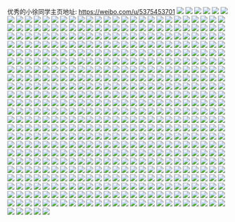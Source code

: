 优秀的小徐同学主页地址: https://weibo.com/u/5375453701 
![](https://wx4.sinaimg.cn/mw2000/005RMR49ly1h8z45fhs5wj30wi1s37e8.jpg) 
![](https://wx4.sinaimg.cn/mw2000/005RMR49ly1h8ygy4cfrbj31o01o0hdt.jpg) 
![](https://wx4.sinaimg.cn/mw2000/005RMR49ly1h8wj2iqk44j31o01o04l5.jpg) 
![](https://wx4.sinaimg.cn/mw2000/005RMR49ly1h8wj2k728cj31o01o0qtz.jpg) 
![](https://wx4.sinaimg.cn/mw2000/005RMR49ly1h8v7vltd0sj31o01o04qp.jpg) 
![](https://wx4.sinaimg.cn/mw2000/005RMR49ly1h8uaxl7s2pj31o01o0u0x.jpg) 
![](https://wx4.sinaimg.cn/mw2000/005RMR49ly1h8uaxm6x9wj31nv1511kx.jpg) 
![](https://wx4.sinaimg.cn/mw2000/005RMR49ly1h8uaxlsa4kj31o0140e81.jpg) 
![](https://wx4.sinaimg.cn/mw2000/005RMR49ly1h8uaxmggabj31o01o0kei.jpg) 
![](https://wx4.sinaimg.cn/mw2000/005RMR49ly1h8t0ubw4y9j30kt0p1q5c.jpg) 
![](https://wx4.sinaimg.cn/mw2000/005RMR49ly1h8t0uauiljj30p02bcnc5.jpg) 
![](https://wx4.sinaimg.cn/mw2000/005RMR49ly1h8t0uezczjj30qo162wlb.jpg) 
![](https://wx4.sinaimg.cn/mw2000/005RMR49ly1h8t0uf5irrj30qo0zkadv.jpg) 
![](https://wx4.sinaimg.cn/mw2000/005RMR49ly1h8ptwsi756j31o01o0hdt.jpg) 
![](https://wx4.sinaimg.cn/mw2000/005RMR49ly1h8ptwtebf2j324c1ew4qr.jpg) 
![](https://wx4.sinaimg.cn/mw2000/005RMR49ly1h8ptwviq00j330c2084qu.jpg) 
![](https://wx4.sinaimg.cn/mw2000/005RMR49ly1h8ptwx23bxj31o01o0kjl.jpg) 
![](https://wx4.sinaimg.cn/mw2000/005RMR49ly1h866w6hub9j31401vfh4w.jpg) 
![](https://wx4.sinaimg.cn/mw2000/005RMR49ly1h866w7fbznj30hs1x8h3a.jpg) 
![](https://wx4.sinaimg.cn/mw2000/005RMR49ly1h7s7lmtcaaj30u00th0yo.jpg) 
![](https://wx4.sinaimg.cn/mw2000/005RMR49ly1h7oqxj4l16j316y0u0n05.jpg) 
![](https://wx4.sinaimg.cn/mw2000/005RMR49ly1h7oqxj93b9j316y0u0aff.jpg) 
![](https://wx4.sinaimg.cn/mw2000/005RMR49ly1h7oel303ijj32c0340qv6.jpg) 
![](https://wx4.sinaimg.cn/mw2000/005RMR49ly1h7m6jj9mkrj32bc334hdu.jpg) 
![](https://wx4.sinaimg.cn/mw2000/005RMR49ly1h7m6jlj95aj32dr36cx6s.jpg) 
![](https://wx4.sinaimg.cn/mw2000/005RMR49ly1h7ibzufj5ij30wi1yctr3.jpg) 
![](https://wx4.sinaimg.cn/mw2000/005RMR49ly1h7hstmyscuj30zj1fb17r.jpg) 
![](https://wx4.sinaimg.cn/mw2000/005RMR49ly1h7hstq5anuj32yo1o0u0x.jpg) 
![](https://wx4.sinaimg.cn/mw2000/005RMR49ly1h7hstobmcdj30wh1qoh1r.jpg) 
![](https://wx4.sinaimg.cn/mw2000/005RMR49ly1h7hstrw86xj32yo1o0qv5.jpg) 
![](https://wx4.sinaimg.cn/mw2000/005RMR49ly1h7hstsb4uwj30so0soaep.jpg) 
![](https://wx4.sinaimg.cn/mw2000/005RMR49ly1h7hstnp89hj311p0uugsm.jpg) 
![](https://wx4.sinaimg.cn/mw2000/005RMR49ly1h72p59852sj30u11p5ta0.jpg) 
![](https://wx4.sinaimg.cn/mw2000/005RMR49ly1h71j38igplj30ub0uq0uj.jpg) 
![](https://wx4.sinaimg.cn/mw2000/005RMR49ly1h6zfyd8qh6j31o01o04qg.jpg) 
![](https://wx4.sinaimg.cn/mw2000/005RMR49ly1h6zfydnig4j31o01o07u5.jpg) 
![](https://wx4.sinaimg.cn/mw2000/005RMR49ly1h6vhtledpcj30wi0i3n4f.jpg) 
![](https://wx4.sinaimg.cn/mw2000/005RMR49ly1h6pjqhusjxj31lr1lragj.jpg) 
![](https://wx4.sinaimg.cn/mw2000/005RMR49ly1h6pjqhbpbaj31jk111wtb.jpg) 
![](https://wx4.sinaimg.cn/mw2000/005RMR49ly1h6onpc07mnj30wi16yq4p.jpg) 
![](https://wx4.sinaimg.cn/mw2000/005RMR49ly1h6onpc7xscj30wi16ytae.jpg) 
![](https://wx4.sinaimg.cn/mw2000/005RMR49ly1h6onpch9vgj30wi16ednp.jpg) 
![](https://wx4.sinaimg.cn/mw2000/005RMR49ly1h6onpbteqkj30w5160gtk.jpg) 
![](https://wx4.sinaimg.cn/mw2000/005RMR49ly1h6k9l6iv1yj31o01o012h.jpg) 
![](https://wx4.sinaimg.cn/mw2000/005RMR49ly1h6e0d2sc6jj31ld1o04qp.jpg) 
![](https://wx4.sinaimg.cn/mw2000/005RMR49ly1h6dgahzbqbj31bg1d17ra.jpg) 
![](https://wx4.sinaimg.cn/mw2000/005RMR49ly1h6aifr4vujj33342bchdv.jpg) 
![](https://wx4.sinaimg.cn/mw2000/005RMR49ly1h66jea20wsj325a25ax6q.jpg) 
![](https://wx4.sinaimg.cn/mw2000/005RMR49ly1h66je9d4p6j31o01o0e81.jpg) 
![](https://wx4.sinaimg.cn/mw2000/005RMR49ly1h66je8yluoj31gn1m6whs.jpg) 
![](https://wx4.sinaimg.cn/mw2000/005RMR49ly1h66jebbo5qj33342bcu0y.jpg) 
![](https://wx4.sinaimg.cn/mw2000/005RMR49ly1h66jeafgtvj31401o0tap.jpg) 
![](https://wx4.sinaimg.cn/mw2000/005RMR49ly1h66jedryvrj31o01o0qd1.jpg) 
![](https://wx4.sinaimg.cn/mw2000/005RMR49ly1h640yeqc5yj31o0280kjl.jpg) 
![](https://wx4.sinaimg.cn/mw2000/005RMR49ly1h640yf9x38j31o0280kjl.jpg) 
![](https://wx4.sinaimg.cn/mw2000/005RMR49ly1h640x4ke19j31o0280kjl.jpg) 
![](https://wx4.sinaimg.cn/mw2000/005RMR49ly1h640yfnxf5j31o01o0akh.jpg) 
![](https://wx4.sinaimg.cn/mw2000/005RMR49ly1h61tx7gm9aj33402c0e84.jpg) 
![](https://wx4.sinaimg.cn/mw2000/005RMR49ly1h5smd6tlqoj30wi1ycx57.jpg) 
![](https://wx4.sinaimg.cn/mw2000/005RMR49ly1h5i94a1jgoj31o01o0qqg.jpg) 
![](https://wx4.sinaimg.cn/mw2000/005RMR49ly1h5i94ahg5fj31o01o0nn8.jpg) 
![](https://wx4.sinaimg.cn/mw2000/005RMR49ly1h58uq11w4bj31o01o0nk5.jpg) 
![](https://wx4.sinaimg.cn/mw2000/005RMR49ly1h575hqk0qhj31k61k6b29.jpg) 
![](https://wx4.sinaimg.cn/mw2000/005RMR49ly1h575htvtcbj30wi0hmq6n.jpg) 
![](https://wx4.sinaimg.cn/mw2000/005RMR49ly1h575htj9itj31o01o0u0x.jpg) 
![](https://wx4.sinaimg.cn/mw2000/005RMR49ly1h55aiwjkcsj31o01o01kx.jpg) 
![](https://wx4.sinaimg.cn/mw2000/005RMR49ly1h51xsyx07qj31m125ce83.jpg) 
![](https://wx4.sinaimg.cn/mw2000/005RMR49ly1h51xsx3zd0j31m125cu0z.jpg) 
![](https://wx4.sinaimg.cn/mw2000/005RMR49ly1h4v365pix4j31o01o04qp.jpg) 
![](https://wx4.sinaimg.cn/mw2000/005RMR49ly1h4v3660a2hj31o01o0e4n.jpg) 
![](https://wx4.sinaimg.cn/mw2000/005RMR49ly1h4v3657n7lj31o01o0ayb.jpg) 
![](https://wx4.sinaimg.cn/mw2000/005RMR49ly1h4v0kvd1exj30wi1yce81.jpg) 
![](https://wx4.sinaimg.cn/mw2000/005RMR49ly1h4q595acbhj30wh1fuwj7.jpg) 
![](https://wx4.sinaimg.cn/mw2000/005RMR49ly1h4o8kp0ajdj31591au7pl.jpg) 
![](https://wx4.sinaimg.cn/mw2000/005RMR49ly1h4o8kofprsj31o01o01kx.jpg) 
![](https://wx4.sinaimg.cn/mw2000/005RMR49gy1h4nyecgivzj315o1azh1z.jpg) 
![](https://wx4.sinaimg.cn/mw2000/005RMR49gy1h4nyena7y3j315o1aw7qo.jpg) 
![](https://wx4.sinaimg.cn/mw2000/005RMR49gy1h4nyep0tjnj315o1awtn8.jpg) 
![](https://wx4.sinaimg.cn/mw2000/005RMR49gy1h4nyepmbt5j31401hc4dx.jpg) 
![](https://wx4.sinaimg.cn/mw2000/005RMR49gy1h4nyf0vy7mj31o01o0x5a.jpg) 
![](https://wx4.sinaimg.cn/mw2000/005RMR49gy1h4nyfbea1jj31o01o01kx.jpg) 
![](https://wx4.sinaimg.cn/mw2000/005RMR49gy1h4nyfgu9clj31401hcauo.jpg) 
![](https://wx4.sinaimg.cn/mw2000/005RMR49gy1h4nyfhk8p0j31o01o01kx.jpg) 
![](https://wx4.sinaimg.cn/mw2000/005RMR49gy1h4jokyw858j33402c0npe.jpg) 
![](https://wx4.sinaimg.cn/mw2000/005RMR49gy1h4jol2qq3uj34mo334hdw.jpg) 
![](https://wx4.sinaimg.cn/mw2000/005RMR49gy1h4jokuki8qj33jd3347wj.jpg) 
![](https://wx4.sinaimg.cn/mw2000/005RMR49gy1h4jol5z0zpj34mo334npg.jpg) 
![](https://wx4.sinaimg.cn/mw2000/005RMR49gy1h4jolesf0aj334033vb2g.jpg) 
![](https://wx4.sinaimg.cn/mw2000/005RMR49gy1h4jolfqiomj31o01o0qrg.jpg) 
![](https://wx4.sinaimg.cn/mw2000/005RMR49gy1h4joli23ydj326z1k4kjm.jpg) 
![](https://wx4.sinaimg.cn/mw2000/005RMR49ly1h4if7qrjcvj31o01o04qp.jpg) 
![](https://wx4.sinaimg.cn/mw2000/005RMR49ly1h4fi7p4kxsj31o01o04qp.jpg) 
![](https://wx4.sinaimg.cn/mw2000/005RMR49ly1h4fi7nw6m2j31o01o04qp.jpg) 
![](https://wx4.sinaimg.cn/mw2000/005RMR49ly1h4f10w3qaoj31o01o0e81.jpg) 
![](https://wx4.sinaimg.cn/mw2000/005RMR49ly1h4f14hycrkj30wi1yctzd.jpg) 
![](https://wx4.sinaimg.cn/mw2000/005RMR49ly1h4f12z1lvij32c02c0u0x.jpg) 
![](https://wx4.sinaimg.cn/mw2000/005RMR49ly1h4f13h9qvuj31o01o01kx.jpg) 
![](https://wx4.sinaimg.cn/mw2000/005RMR49ly1h4f1432p75j31o01o07wh.jpg) 
![](https://wx4.sinaimg.cn/mw2000/005RMR49ly1h4f12ad5ulj33402c0npd.jpg) 
![](https://wx4.sinaimg.cn/mw2000/005RMR49ly1h4ejo1ol7hj31k31nze81.jpg) 
![](https://wx4.sinaimg.cn/mw2000/005RMR49ly1h4ejo7vjguj30wi0vy45q.jpg) 
![](https://wx4.sinaimg.cn/mw2000/005RMR49ly1h4ejo465mwj30wi0uajyh.jpg) 
![](https://wx4.sinaimg.cn/mw2000/005RMR49ly1h4ejo3gkv6j30wi1f1anl.jpg) 
![](https://wx4.sinaimg.cn/mw2000/005RMR49ly1h4ejobp3plj31o01o01gh.jpg) 
![](https://wx4.sinaimg.cn/mw2000/005RMR49ly1h4apxyrfluj31lk1lk4qp.jpg) 
![](https://wx4.sinaimg.cn/mw2000/005RMR49ly1h4apy02lh7j33342bchdv.jpg) 
![](https://wx4.sinaimg.cn/mw2000/005RMR49ly1h4apxxsv9cj31o01o07wh.jpg) 
![](https://wx4.sinaimg.cn/mw2000/005RMR49ly1h4apxxfbkjj31o01o07wh.jpg) 
![](https://wx4.sinaimg.cn/mw2000/005RMR49ly1h4apxz4m9vj30wi0w2145.jpg) 
![](https://wx4.sinaimg.cn/mw2000/005RMR49ly1h4apy1789fj31o01o04qp.jpg) 
![](https://wx4.sinaimg.cn/mw2000/005RMR49ly1h4apxya3udj31o01o0u0x.jpg) 
![](https://wx4.sinaimg.cn/mw2000/005RMR49ly1h4akhuz0e1j31k61k6b29.jpg) 
![](https://wx4.sinaimg.cn/mw2000/005RMR49ly1h42uid153pj30n30npdje.jpg) 
![](https://wx4.sinaimg.cn/mw2000/005RMR49ly1h40vsq7fwqj31o01o01kx.jpg) 
![](https://wx4.sinaimg.cn/mw2000/005RMR49ly1h3zonmuzegj31o01o01kx.jpg) 
![](https://wx4.sinaimg.cn/mw2000/005RMR49ly1h3eso2pr0dj30wi1yckjl.jpg) 
![](https://wx4.sinaimg.cn/mw2000/005RMR49ly1h3eso4tiroj30wi1ycx2t.jpg) 
![](https://wx4.sinaimg.cn/mw2000/005RMR49ly1h3crtcysykj31o01o0b29.jpg) 
![](https://wx4.sinaimg.cn/mw2000/005RMR49ly1h3bdatmqb4j31hc0u0kb7.jpg) 
![](https://wx4.sinaimg.cn/mw2000/005RMR49ly1h3bdasy36rj32801o0npd.jpg) 
![](https://wx4.sinaimg.cn/mw2000/005RMR49ly1h3bdat9vccj31o01o01h6.jpg) 
![](https://wx4.sinaimg.cn/mw2000/005RMR49ly1h3aicqdpgpj33402c0hdu.jpg) 
![](https://wx4.sinaimg.cn/mw2000/005RMR49ly1h38vn6k6bzj31o01o04qp.jpg) 
![](https://wx4.sinaimg.cn/mw2000/005RMR49ly1h35gc2v1a2j30wi1ycn9p.jpg) 
![](https://wx4.sinaimg.cn/mw2000/005RMR49ly1h35gc5vu0rj31o01mlb29.jpg) 
![](https://wx4.sinaimg.cn/mw2000/005RMR49ly1h34qc1nkkwj30m80m8jtv.jpg) 
![](https://wx4.sinaimg.cn/mw2000/005RMR49ly1h32y5ncc7gj32571694qq.jpg) 
![](https://wx4.sinaimg.cn/mw2000/005RMR49ly1h32e34wh48j31900u0qbc.jpg) 
![](https://wx4.sinaimg.cn/mw2000/005RMR49ly1h31qhncz2bj30dw07tgn2.jpg) 
![](https://wx4.sinaimg.cn/mw2000/005RMR49ly1h2yuz6rjdpj334033v1l0.jpg) 
![](https://wx4.sinaimg.cn/mw2000/005RMR49ly1h2yv0cx9myj31fu1ia4qp.jpg) 
![](https://wx4.sinaimg.cn/mw2000/005RMR49ly1h2yv0i3a35j31o01o07wh.jpg) 
![](https://wx4.sinaimg.cn/mw2000/005RMR49ly1h2yv0xksh6j34mo334he2.jpg) 
![](https://wx4.sinaimg.cn/mw2000/005RMR49ly1h2yv09b0u4j30t00s14ec.jpg) 
![](https://wx4.sinaimg.cn/mw2000/005RMR49ly1h2yv0yya5vj30so0z0dxw.jpg) 
![](https://wx4.sinaimg.cn/mw2000/005RMR49ly1h2yv12r3hpj31cn1g0hdt.jpg) 
![](https://wx4.sinaimg.cn/mw2000/005RMR49ly1h2yv1598qsj31o01o0u0x.jpg) 
![](https://wx4.sinaimg.cn/mw2000/005RMR49ly1h2yv1ctfmqj31o01o0qv5.jpg) 
![](https://wx4.sinaimg.cn/mw2000/005RMR49ly1h2xs3bkdtjj30wh0vgah3.jpg) 
![](https://wx4.sinaimg.cn/mw2000/005RMR49ly1h2tmxkbcmmj364p3pwu13.jpg) 
![](https://wx4.sinaimg.cn/mw2000/005RMR49ly1h2tmxp7quvj364p3rhnpj.jpg) 
![](https://wx4.sinaimg.cn/mw2000/005RMR49ly1h2tmxw9wy6j364p3s3kjr.jpg) 
![](https://wx4.sinaimg.cn/mw2000/005RMR49ly1h2tmy1rf4jj364p3s37wo.jpg) 
![](https://wx4.sinaimg.cn/mw2000/005RMR49ly1h2tmxcvcftj30wi1ycna6.jpg) 
![](https://wx4.sinaimg.cn/mw2000/005RMR49ly1h2qic5hultj31o0280b29.jpg) 
![](https://wx4.sinaimg.cn/mw2000/005RMR49ly1h2odhs4cb2j31o01o04iv.jpg) 
![](https://wx4.sinaimg.cn/mw2000/005RMR49ly1h2kkcuj4v7j31o01o0e81.jpg) 
![](https://wx4.sinaimg.cn/mw2000/005RMR49ly1h2jimdnmcdj30tr14cdro.jpg) 
![](https://wx4.sinaimg.cn/mw2000/005RMR49ly1h2dvuzo7q0j31o01o0kfv.jpg) 
![](https://wx4.sinaimg.cn/mw2000/005RMR49ly1h2dvv09ljgj32801o0npd.jpg) 
![](https://wx4.sinaimg.cn/mw2000/005RMR49ly1h2dvv1ekdnj327w1f5npd.jpg) 
![](https://wx4.sinaimg.cn/mw2000/005RMR49ly1h2dvuzakvsj31o01o0e12.jpg) 
![](https://wx4.sinaimg.cn/mw2000/005RMR49ly1h2chu6nfm9j315o15oqcc.jpg) 
![](https://wx4.sinaimg.cn/mw2000/005RMR49ly1h2chu6e7ohj31o01o01kx.jpg) 
![](https://wx4.sinaimg.cn/mw2000/005RMR49ly1h2chu7oqimj31o01o01kx.jpg) 
![](https://wx4.sinaimg.cn/mw2000/005RMR49ly1h2almq1srlj33402c0b29.jpg) 
![](https://wx4.sinaimg.cn/mw2000/005RMR49ly1h2almmsalsj33402c0b2a.jpg) 
![](https://wx4.sinaimg.cn/mw2000/005RMR49ly1h2almlzbcrj31o01o0tzt.jpg) 
![](https://wx4.sinaimg.cn/mw2000/005RMR49ly1h2almo5zwyj33402c0qv6.jpg) 
![](https://wx4.sinaimg.cn/mw2000/005RMR49ly1h2almnd6x2j31251beqh6.jpg) 
![](https://wx4.sinaimg.cn/mw2000/005RMR49ly1h2almor0mfj31ag1n5e3w.jpg) 
![](https://wx4.sinaimg.cn/mw2000/005RMR49ly1h2almpgnoij31kz2807wh.jpg) 
![](https://wx4.sinaimg.cn/mw2000/005RMR49ly1h2almrqm5jj33402c07wi.jpg) 
![](https://wx4.sinaimg.cn/mw2000/005RMR49ly1h2a7rrvsfpj31nu1jsnpd.jpg) 
![](https://wx4.sinaimg.cn/mw2000/005RMR49ly1h29kda5mtzj32px2c0e82.jpg) 
![](https://wx4.sinaimg.cn/mw2000/005RMR49ly1h29kdb5sduj3276340e82.jpg) 
![](https://wx4.sinaimg.cn/mw2000/005RMR49ly1h284t3coa9j31o0280b2a.jpg) 
![](https://wx4.sinaimg.cn/mw2000/005RMR49ly1h284t25rynj31if15okd7.jpg) 
![](https://wx4.sinaimg.cn/mw2000/005RMR49ly1h284t2nndej31bb1sre81.jpg) 
![](https://wx4.sinaimg.cn/mw2000/005RMR49ly1h284sz3gq5j31eq27zb2a.jpg) 
![](https://wx4.sinaimg.cn/mw2000/005RMR49ly1h27w707vzkj31e01e0h5c.jpg) 
![](https://wx4.sinaimg.cn/mw2000/005RMR49ly1h224m5x4mpj30u01hcn8u.jpg) 
![](https://wx4.sinaimg.cn/mw2000/005RMR49ly1h224m1pzh2j31o01o0nm9.jpg) 
![](https://wx4.sinaimg.cn/mw2000/005RMR49ly1h224m5ez7gj31o01o01kx.jpg) 
![](https://wx4.sinaimg.cn/mw2000/005RMR49ly1h1xb8qiyszj30wi0widn4.jpg) 
![](https://wx4.sinaimg.cn/mw2000/005RMR49ly1h1xb8rfqrrj31o01o0kjf.jpg) 
![](https://wx4.sinaimg.cn/mw2000/005RMR49ly1h1xb8qaifej31o01o0e5j.jpg) 
![](https://wx4.sinaimg.cn/mw2000/005RMR49ly1h1xb8r131pj30wi1ycaw5.jpg) 
![](https://wx4.sinaimg.cn/mw2000/005RMR49ly1h1wpju4rs2j30zk0zkwjk.jpg) 
![](https://wx4.sinaimg.cn/mw2000/005RMR49ly1h1wpjueul7j31ef1efh5j.jpg) 
![](https://wx4.sinaimg.cn/mw2000/005RMR49ly1h1w2e3zndwj31o01o0tut.jpg) 
![](https://wx4.sinaimg.cn/mw2000/005RMR49ly1h1v5xrbdu6j31o0280npd.jpg) 
![](https://wx4.sinaimg.cn/mw2000/005RMR49ly1h1uyic4r4jj30wi1yctuk.jpg) 
![](https://wx4.sinaimg.cn/mw2000/005RMR49ly1h1ugkv0b78j31o01o0b29.jpg) 
![](https://wx4.sinaimg.cn/mw2000/005RMR49ly1h1ugkxl8nej31o01o01kx.jpg) 
![](https://wx4.sinaimg.cn/mw2000/005RMR49ly1h1ugkwjv37j31o01o0x3q.jpg) 
![](https://wx4.sinaimg.cn/mw2000/005RMR49ly1h1tbf74nawj32sr23kkjm.jpg) 
![](https://wx4.sinaimg.cn/mw2000/005RMR49ly1h1tbfbqm6yj33342bcx6r.jpg) 
![](https://wx4.sinaimg.cn/mw2000/005RMR49ly1h1tbfdvo67j31e91e9hdt.jpg) 
![](https://wx4.sinaimg.cn/mw2000/005RMR49ly1h1tbfcp5lnj30v90hl0yz.jpg) 
![](https://wx4.sinaimg.cn/mw2000/005RMR49ly1h1tbfeqy7pj31o01o0e81.jpg) 
![](https://wx4.sinaimg.cn/mw2000/005RMR49ly1h1tbflnfvoj31o01o04l5.jpg) 
![](https://wx4.sinaimg.cn/mw2000/005RMR49ly1h1tbftjkz8j31ds1joe81.jpg) 
![](https://wx4.sinaimg.cn/mw2000/005RMR49ly1h1tbfn5wz1j31a31hnb29.jpg) 
![](https://wx4.sinaimg.cn/mw2000/005RMR49ly1h1tbfohy6sj31ha1jchdt.jpg) 
![](https://wx4.sinaimg.cn/mw2000/005RMR49ly1h1tbfqbo5hj32801o04qq.jpg) 
![](https://wx4.sinaimg.cn/mw2000/005RMR49ly1h1tbfu2vqgj31ec1ecdz2.jpg) 
![](https://wx4.sinaimg.cn/mw2000/005RMR49ly1h1spw4zoq9j31o02aunpd.jpg) 
![](https://wx4.sinaimg.cn/mw2000/005RMR49ly1h1spw5n6bqj30hr0r3n16.jpg) 
![](https://wx4.sinaimg.cn/mw2000/005RMR49ly1h1robdpa95j31at1rte82.jpg) 
![](https://wx4.sinaimg.cn/mw2000/005RMR49ly1h1robea0m1j30up16qwub.jpg) 
![](https://wx4.sinaimg.cn/mw2000/005RMR49ly1h1robf99jzj32c12c1npf.jpg) 
![](https://wx4.sinaimg.cn/mw2000/005RMR49ly1h1robftmlfj31fo1fokjl.jpg) 
![](https://wx4.sinaimg.cn/mw2000/005RMR49ly1h1qurf87xej31jl27s4qp.jpg) 
![](https://wx4.sinaimg.cn/mw2000/005RMR49ly1h1qurftl31j31o02804qp.jpg) 
![](https://wx4.sinaimg.cn/mw2000/005RMR49ly1h1qurgdjqsj31o0280qv5.jpg) 
![](https://wx4.sinaimg.cn/mw2000/005RMR49ly1h1qurk1ninj31o0280e81.jpg) 
![](https://wx4.sinaimg.cn/mw2000/005RMR49ly1h1qurhq9xfj32801o0kjl.jpg) 
![](https://wx4.sinaimg.cn/mw2000/005RMR49ly1h1quri7nbej31o0280b29.jpg) 
![](https://wx4.sinaimg.cn/mw2000/005RMR49ly1h1qurj3ny4j325l1o04qq.jpg) 
![](https://wx4.sinaimg.cn/mw2000/005RMR49ly1h1m9m1zvv4j31o01o04qp.jpg) 
![](https://wx4.sinaimg.cn/mw2000/005RMR49ly1h1l7ixuyhbj31o01o07wh.jpg) 
![](https://wx4.sinaimg.cn/mw2000/005RMR49ly1h1l7j6i93jj31o01o0hdk.jpg) 
![](https://wx4.sinaimg.cn/mw2000/005RMR49ly1h1hqwpz4zpj31o01o01k6.jpg) 
![](https://wx4.sinaimg.cn/mw2000/005RMR49ly1h1hqwqb0qvj31o01o0x3u.jpg) 
![](https://wx4.sinaimg.cn/mw2000/005RMR49ly1h1hqyntbhij30xa0xang9.jpg) 
![](https://wx4.sinaimg.cn/mw2000/005RMR49ly1h1hqyokt0dj31oi28okjm.jpg) 
![](https://wx4.sinaimg.cn/mw2000/005RMR49ly1h1hqysbdoyj30zk1be132.jpg) 
![](https://wx4.sinaimg.cn/mw2000/005RMR49ly1h1d2lguyrvj31o01o07t7.jpg) 
![](https://wx4.sinaimg.cn/mw2000/005RMR49ly1h1bb4h22qkj30wi1yc10c.jpg) 
![](https://wx4.sinaimg.cn/mw2000/005RMR49ly1h1aglhnd8bj31o01o0hdt.jpg) 
![](https://wx4.sinaimg.cn/mw2000/005RMR49ly1h1aglicfd0j31o01o0twq.jpg) 
![](https://wx4.sinaimg.cn/mw2000/005RMR49ly1h1aglgg1nvj31o01o0e81.jpg) 
![](https://wx4.sinaimg.cn/mw2000/005RMR49ly1h198u0yem5j31o01o07wi.jpg) 
![](https://wx4.sinaimg.cn/mw2000/005RMR49ly1h12g94sj5vj31o01o0qsx.jpg) 
![](https://wx4.sinaimg.cn/mw2000/005RMR49ly1h11gqnf1k7j364w43cqv5.jpg) 
![](https://wx4.sinaimg.cn/mw2000/005RMR49ly1h11gqonqbuj322o340hdt.jpg) 
![](https://wx4.sinaimg.cn/mw2000/005RMR49ly1h11gqq81oxj364w43cqv5.jpg) 
![](https://wx4.sinaimg.cn/mw2000/005RMR49ly1h11gqo3yo9j322o340hdt.jpg) 
![](https://wx4.sinaimg.cn/mw2000/005RMR49ly1h11gqrx5nqj364w43ce82.jpg) 
![](https://wx4.sinaimg.cn/mw2000/005RMR49ly1h11gtgudxej31o01o01kx.jpg) 
![](https://wx4.sinaimg.cn/mw2000/005RMR49ly1h11gqsdsfoj317y0u0gtu.jpg) 
![](https://wx4.sinaimg.cn/mw2000/005RMR49ly1h10x3cwandj31o01o0x6p.jpg) 
![](https://wx4.sinaimg.cn/mw2000/005RMR49ly1h0zu0evip3j31o01o07wh.jpg) 
![](https://wx4.sinaimg.cn/mw2000/005RMR49ly1h0z02k6kyhj32042z2b2b.jpg) 
![](https://wx4.sinaimg.cn/mw2000/005RMR49ly1h0z02oc447j324a340qv7.jpg) 
![](https://wx4.sinaimg.cn/mw2000/005RMR49ly1h0z02posehj323h1vs4le.jpg) 
![](https://wx4.sinaimg.cn/mw2000/005RMR49ly1h0z02fs5m5j32c0340b2b.jpg) 
![](https://wx4.sinaimg.cn/mw2000/005RMR49ly1h0z0315ahnj30wh0m7jzx.jpg) 
![](https://wx4.sinaimg.cn/mw2000/005RMR49ly1h0z030kxp3j31o01o0kjl.jpg) 
![](https://wx4.sinaimg.cn/mw2000/005RMR49ly1h0xw01tgo6j30wi1q6tnb.jpg) 
![](https://wx4.sinaimg.cn/mw2000/005RMR49ly1h0wtyoz5kpj31o01o0e7h.jpg) 
![](https://wx4.sinaimg.cn/mw2000/005RMR49ly1h0wtypeh3mj31en1jxqqd.jpg) 
![](https://wx4.sinaimg.cn/mw2000/005RMR49ly1h0wtypxbg9j31o01o0qv0.jpg) 
![](https://wx4.sinaimg.cn/mw2000/005RMR49ly1h0wtyomkxfj31o01o01kx.jpg) 
![](https://wx4.sinaimg.cn/mw2000/005RMR49ly1h0wu5cv3rfj30wi1nuajj.jpg) 
![](https://wx4.sinaimg.cn/mw2000/005RMR49ly1h0wu5d53hkj318y0tydnp.jpg) 
![](https://wx4.sinaimg.cn/mw2000/005RMR49ly1h0wptupnpfj31ji15o4qp.jpg) 
![](https://wx4.sinaimg.cn/mw2000/005RMR49ly1h0wpty6qw4j31ji15ox1i.jpg) 
![](https://wx4.sinaimg.cn/mw2000/005RMR49ly1h0wpu4pdq5j31o01o0npg.jpg) 
![](https://wx4.sinaimg.cn/mw2000/005RMR49ly1h0wptwg7eqj31ji15o4qp.jpg) 
![](https://wx4.sinaimg.cn/mw2000/005RMR49ly1h0wpuo3fhtj31o01o0e81.jpg) 
![](https://wx4.sinaimg.cn/mw2000/005RMR49ly1h0wpur7k4gj31o01o0b29.jpg) 
![](https://wx4.sinaimg.cn/mw2000/005RMR49ly1h0umok2h46j31m00xy7ls.jpg) 
![](https://wx4.sinaimg.cn/mw2000/005RMR49ly1h0u64v83vdj31o01o01ku.jpg) 
![](https://wx4.sinaimg.cn/mw2000/005RMR49ly1h0u64vm7kfj31o01o0e7a.jpg) 
![](https://wx4.sinaimg.cn/mw2000/005RMR49ly1h0s6xd2pqvj31o01o07wh.jpg) 
![](https://wx4.sinaimg.cn/mw2000/005RMR49ly1h0pfsatq9bj31o01o0hdt.jpg) 
![](https://wx4.sinaimg.cn/mw2000/005RMR49ly1h0on89tuzvj31ln1nqnpd.jpg) 
![](https://wx4.sinaimg.cn/mw2000/005RMR49ly1h0on88o1frj31o01o0u0y.jpg) 
![](https://wx4.sinaimg.cn/mw2000/005RMR49ly1h0n8yqv1t7j31o01o04k2.jpg) 
![](https://wx4.sinaimg.cn/mw2000/005RMR49ly1h0mjmrz9l2j31o01o07nc.jpg) 
![](https://wx4.sinaimg.cn/mw2000/005RMR49ly1h0mjmtlo24j31o01o0qu9.jpg) 
![](https://wx4.sinaimg.cn/mw2000/005RMR49ly1h0kwx6q6y1j31ih1ihtuk.jpg) 
![](https://wx4.sinaimg.cn/mw2000/005RMR49ly1h0kwx7oskkj32c03404qr.jpg) 
![](https://wx4.sinaimg.cn/mw2000/005RMR49ly1h0k2obi6gtj30t71aqwlu.jpg) 
![](https://wx4.sinaimg.cn/mw2000/005RMR49ly1h0k2oao6g5j31o01o0az0.jpg) 
![](https://wx4.sinaimg.cn/mw2000/005RMR49ly1h0iyzb7k98j316r106dsi.jpg) 
![](https://wx4.sinaimg.cn/mw2000/005RMR49ly1h0iyzbkuzoj31o01o01hv.jpg) 
![](https://wx4.sinaimg.cn/mw2000/005RMR49ly1h0iyzcaw4pj31o01o0kdq.jpg) 
![](https://wx4.sinaimg.cn/mw2000/005RMR49ly1h0iyzayx1aj31o01o01kx.jpg) 
![](https://wx4.sinaimg.cn/mw2000/005RMR49ly1h0eagoj4y0j31o01o01kx.jpg) 
![](https://wx4.sinaimg.cn/mw2000/005RMR49ly1h0eagqv179j31o01o07wh.jpg) 
![](https://wx4.sinaimg.cn/mw2000/005RMR49ly1h0eagbuukkj31o01o0hdt.jpg) 
![](https://wx4.sinaimg.cn/mw2000/005RMR49ly1h0eagrwu96j31o01o07wh.jpg) 
![](https://wx4.sinaimg.cn/mw2000/005RMR49ly1h0eagtypndj33402c07wj.jpg) 
![](https://wx4.sinaimg.cn/mw2000/005RMR49ly1h0eagvdrecj31o01o0u0x.jpg) 
![](https://wx4.sinaimg.cn/mw2000/005RMR49ly1h0d36df62mj31480h6k0n.jpg) 
![](https://wx4.sinaimg.cn/mw2000/005RMR49ly1h0d36cwvmyj31o01o0tqx.jpg) 
![](https://wx4.sinaimg.cn/mw2000/005RMR49ly1h0cm73ee3hj30wi1yc7q0.jpg) 
![](https://wx4.sinaimg.cn/mw2000/005RMR49ly1h0acbnfbuvj31o01o01kx.jpg) 
![](https://wx4.sinaimg.cn/mw2000/005RMR49ly1h0acbz0lh0j31o01o04qp.jpg) 
![](https://wx4.sinaimg.cn/mw2000/005RMR49ly1h0acbmy6r1j31pk2a2e82.jpg) 
![](https://wx4.sinaimg.cn/mw2000/005RMR49ly1h0acbsmj60j32bb332hdv.jpg) 
![](https://wx4.sinaimg.cn/mw2000/005RMR49ly1h0acbnpxntj31o01o01kx.jpg) 
![](https://wx4.sinaimg.cn/mw2000/005RMR49ly1h0acbqvb8pj319b1djb0o.jpg) 
![](https://wx4.sinaimg.cn/mw2000/005RMR49ly1h0acbpyvi8j315o15okce.jpg) 
![](https://wx4.sinaimg.cn/mw2000/005RMR49ly1h0acbo4c2yj30sk0twthi.jpg) 
![](https://wx4.sinaimg.cn/mw2000/005RMR49ly1h0acbpbem8j33332bcx6s.jpg) 
![](https://wx4.sinaimg.cn/mw2000/005RMR49ly1h0acbqjlhkj31o01o0b29.jpg) 
![](https://wx4.sinaimg.cn/mw2000/005RMR49ly1h0acbrjgbaj31o01qa4qp.jpg) 
![](https://wx4.sinaimg.cn/mw2000/005RMR49ly1h0acbm2mr4j31kg1m84qp.jpg) 
![](https://wx4.sinaimg.cn/mw2000/005RMR49ly1h0acbwptemj32c02c0u12.jpg) 
![](https://wx4.sinaimg.cn/mw2000/005RMR49ly1h0acbzamn9j30wi0widlb.jpg) 
![](https://wx4.sinaimg.cn/mw2000/005RMR49ly1h0acbylshqj31o01o0njp.jpg) 
![](https://wx4.sinaimg.cn/mw2000/005RMR49ly1h0acbudibqj31jr1moe81.jpg) 
![](https://wx4.sinaimg.cn/mw2000/005RMR49ly1h0ac48sr1jj30wi1ycqen.jpg) 
![](https://wx4.sinaimg.cn/mw2000/005RMR49ly1gzx31agh3cj31o01o0twg.jpg) 
![](https://wx4.sinaimg.cn/mw2000/005RMR49ly1gzx326yionj32c0340npf.jpg) 
![](https://wx4.sinaimg.cn/mw2000/005RMR49ly1gzx31areimj31o01o0x2a.jpg) 
![](https://wx4.sinaimg.cn/mw2000/005RMR49ly1gzx3260zzfj31o01o04nk.jpg) 
![](https://wx4.sinaimg.cn/mw2000/005RMR49ly1gzx329d1pij31o01o0b13.jpg) 
![](https://wx4.sinaimg.cn/mw2000/005RMR49ly1gzx325nps6j31o01o0tx7.jpg) 
![](https://wx4.sinaimg.cn/mw2000/005RMR49ly1gzui18uhdoj32801o0qv5.jpg) 
![](https://wx4.sinaimg.cn/mw2000/005RMR49ly1gzui19q1xij32801o0qv5.jpg) 
![](https://wx4.sinaimg.cn/mw2000/005RMR49ly1gzr1i2okn1j31o01o01jm.jpg) 
![](https://wx4.sinaimg.cn/mw2000/005RMR49ly1gzr1i3btv4j31o01o07vv.jpg) 
![](https://wx4.sinaimg.cn/mw2000/005RMR49ly1gzk2lqs2yzj31o01o0qu0.jpg) 
![](https://wx4.sinaimg.cn/mw2000/005RMR49ly1gzk2llpakpj31o01o0nnm.jpg) 
![](https://wx4.sinaimg.cn/mw2000/005RMR49ly1gzk2ltdf5lj31o01o01kx.jpg) 
![](https://wx4.sinaimg.cn/mw2000/005RMR49ly1gzk2lmkjgej31o01o0b12.jpg) 
![](https://wx4.sinaimg.cn/mw2000/005RMR49ly1gzcg0wjpncj31o01o01kx.jpg) 
![](https://wx4.sinaimg.cn/mw2000/005RMR49ly1gzcg0xmy9vj31o01o0e81.jpg) 
![](https://wx4.sinaimg.cn/mw2000/005RMR49ly1gzcg11nbkwj334033y7wk.jpg) 
![](https://wx4.sinaimg.cn/mw2000/005RMR49ly1gzcg12rcnaj31fm1n51kx.jpg) 
![](https://wx4.sinaimg.cn/mw2000/005RMR49ly1gzcg17vjx3j31o01o0h8w.jpg) 
![](https://wx4.sinaimg.cn/mw2000/005RMR49ly1gzcg136at0j30wi0w0wk2.jpg) 
![](https://wx4.sinaimg.cn/mw2000/005RMR49ly1gzcg16v9jmj31ut1hjb29.jpg) 
![](https://wx4.sinaimg.cn/mw2000/005RMR49ly1gzaua6hiu3j32801o0qv5.jpg) 
![](https://wx4.sinaimg.cn/mw2000/005RMR49ly1gzaua8cnf3j31o01o0qty.jpg) 
![](https://wx4.sinaimg.cn/mw2000/005RMR49ly1gzaua7wg85j33402c0npg.jpg) 
![](https://wx4.sinaimg.cn/mw2000/005RMR49ly1gzaua8tacmj31o01o07wh.jpg) 
![](https://wx4.sinaimg.cn/mw2000/005RMR49ly1gyy0czs9vaj31901o07wi.jpg) 
![](https://wx4.sinaimg.cn/mw2000/005RMR49ly1gyy0d0eiw1j31l21l27wi.jpg) 
![](https://wx4.sinaimg.cn/mw2000/005RMR49ly1gyy0d15tobj3260260b2a.jpg) 
![](https://wx4.sinaimg.cn/mw2000/005RMR49ly1gyy0d1ukm9j31wx2jx7wi.jpg) 
![](https://wx4.sinaimg.cn/mw2000/005RMR49ly1gyy0d2ox0ij32h63414qr.jpg) 
![](https://wx4.sinaimg.cn/mw2000/005RMR49ly1gyy0d3vt06j33402c0x6s.jpg) 
![](https://wx4.sinaimg.cn/mw2000/005RMR49ly1gyy0d5s7usj32jx321x6r.jpg) 
![](https://wx4.sinaimg.cn/mw2000/005RMR49ly1gyy0d6nq7rj32c0340b2c.jpg) 
![](https://wx4.sinaimg.cn/mw2000/005RMR49ly1gyy0d7c2p2j32dv2zvx6q.jpg) 
![](https://wx4.sinaimg.cn/mw2000/005RMR49ly1gyy0d7v035j31o01o0kjl.jpg) 
![](https://wx4.sinaimg.cn/mw2000/005RMR49ly1gyy0cz9ok7j31o01o07wh.jpg) 
![](https://wx4.sinaimg.cn/mw2000/005RMR49ly1gyy0d8fjn6j3260260x6p.jpg) 
![](https://wx4.sinaimg.cn/mw2000/005RMR49ly1gyy0d8xxbpj31o01o0hdt.jpg) 
![](https://wx4.sinaimg.cn/mw2000/005RMR49ly1gyy0d9dimvj31o01o07wh.jpg) 
![](https://wx4.sinaimg.cn/mw2000/005RMR49ly1gyy0d9zdqaj30wi1ycu02.jpg) 
![](https://wx4.sinaimg.cn/mw2000/005RMR49ly1gyy0dals2oj30wi1ycavz.jpg) 
![](https://wx4.sinaimg.cn/mw2000/005RMR49ly1gyr29e1qg4j31ji15o1kx.jpg) 
![](https://wx4.sinaimg.cn/mw2000/005RMR49ly1gynx3ugjnzj30v915oqsg.jpg) 
![](https://wx4.sinaimg.cn/mw2000/005RMR49ly1gynx3uwwddj32801o07wh.jpg) 
![](https://wx4.sinaimg.cn/mw2000/005RMR49ly1gynx3wjrrqj30v915ou0h.jpg) 
![](https://wx4.sinaimg.cn/mw2000/005RMR49ly1gynx3vf7o8j31o01o01kx.jpg) 
![](https://wx4.sinaimg.cn/mw2000/005RMR49ly1gyi1qqm8k7j30wi1icwso.jpg) 
![](https://wx4.sinaimg.cn/mw2000/005RMR49ly1gy90atkmb1j33402c07wi.jpg) 
![](https://wx4.sinaimg.cn/mw2000/005RMR49ly1gy90aw72f4j31o01o01km.jpg) 
![](https://wx4.sinaimg.cn/mw2000/005RMR49ly1gy78lepbu8j31o01o0kjl.jpg) 
![](https://wx4.sinaimg.cn/mw2000/005RMR49ly1gy78le05uwj31o01o01iu.jpg) 
![](https://wx4.sinaimg.cn/mw2000/005RMR49ly1gy5997t7j9j31o01o0ke9.jpg) 
![](https://wx4.sinaimg.cn/mw2000/005RMR49ly1gxy9nueiqoj31o01o07wh.jpg) 
![](https://wx4.sinaimg.cn/mw2000/005RMR49ly1gxy9nu27z7j31o01o0hd0.jpg) 
![](https://wx4.sinaimg.cn/mw2000/005RMR49ly1gxxhoyydvbj335s23uhdv.jpg) 
![](https://wx4.sinaimg.cn/mw2000/005RMR49ly1gxxhp2b73vj335s2anx6t.jpg) 
![](https://wx4.sinaimg.cn/mw2000/005RMR49ly1gxxhp4idstj335s23ub2b.jpg) 
![](https://wx4.sinaimg.cn/mw2000/005RMR49ly1gxxhp7m7udj34mo3347wo.jpg) 
![](https://wx4.sinaimg.cn/mw2000/005RMR49ly1gxxhp9o19jj34mo3344qu.jpg) 
![](https://wx4.sinaimg.cn/mw2000/005RMR49ly1gxxhowe1fvj317i0tgqln.jpg) 
![](https://wx4.sinaimg.cn/mw2000/005RMR49ly1gxxhpe5mjzj313u0qkkjl.jpg) 
![](https://wx4.sinaimg.cn/mw2000/005RMR49ly1gxxhpem9wbj31o01o07wh.jpg) 
![](https://wx4.sinaimg.cn/mw2000/005RMR49ly1gxxhpfidzmj32c02c0x6p.jpg) 
![](https://wx4.sinaimg.cn/mw2000/005RMR49ly1gxxhphv2ejj33402c0b2a.jpg) 
![](https://wx4.sinaimg.cn/mw2000/005RMR49ly1gxxhplp2bfj34mo334u10.jpg) 
![](https://wx4.sinaimg.cn/mw2000/005RMR49ly1gxxhpo347jj33402c0e81.jpg) 
![](https://wx4.sinaimg.cn/mw2000/005RMR49ly1gxxhpqb6glj34mo334hdy.jpg) 
![](https://wx4.sinaimg.cn/mw2000/005RMR49ly1gxxhpqw8ohj31o01o0nmk.jpg) 
![](https://wx4.sinaimg.cn/mw2000/005RMR49ly1gxxhpra0gtj31o01o01kx.jpg) 
![](https://wx4.sinaimg.cn/mw2000/005RMR49ly1gxxhpsfpnmj33402c0npe.jpg) 
![](https://wx4.sinaimg.cn/mw2000/005RMR49ly1gxpapluyikj3333333b2b.jpg) 
![](https://wx4.sinaimg.cn/mw2000/005RMR49ly1gxpapn3cv2j31o01o0x6p.jpg) 
![](https://wx4.sinaimg.cn/mw2000/005RMR49ly1gxpappayyzj328027ub2c.jpg) 
![](https://wx4.sinaimg.cn/mw2000/005RMR49ly1gxpapkmphwj31o01o0hdt.jpg) 
![](https://wx4.sinaimg.cn/mw2000/005RMR49ly1gxmtwuvhbbj30vn0f90ww.jpg) 
![](https://wx4.sinaimg.cn/mw2000/005RMR49ly1gxmtwtgl2bj35eo3lshdz.jpg) 
![](https://wx4.sinaimg.cn/mw2000/005RMR49ly1gxmtwwz5y7j35eo3lsb2d.jpg) 
![](https://wx4.sinaimg.cn/mw2000/005RMR49ly1gxmtwz87h7j35eo3ls7wp.jpg) 
![](https://wx4.sinaimg.cn/mw2000/005RMR49ly1gxjhp575tlj31do1o0hdt.jpg) 
![](https://wx4.sinaimg.cn/mw2000/005RMR49ly1gxjhp8aphtj31o01o0qt1.jpg) 
![](https://wx4.sinaimg.cn/mw2000/005RMR49ly1gxjhs2fsndj31o01o0twr.jpg) 
![](https://wx4.sinaimg.cn/mw2000/005RMR49ly1gxjhp5osh1j32801o0npd.jpg) 
![](https://wx4.sinaimg.cn/mw2000/005RMR49ly1gxffipv1xhj30wi1yc1ky.jpg) 
![](https://wx4.sinaimg.cn/mw2000/005RMR49ly1gxaf1khci8j33402c04qr.jpg) 
![](https://wx4.sinaimg.cn/mw2000/005RMR49ly1gxaf1j7n65j33402c0e82.jpg) 
![](https://wx4.sinaimg.cn/mw2000/005RMR49ly1gx9sqyvb1cj31o01o0b29.jpg) 
![](https://wx4.sinaimg.cn/mw2000/005RMR49ly1gx9sqz5bk8j30wi0w9grx.jpg) 
![](https://wx4.sinaimg.cn/mw2000/005RMR49ly1gx9su53ss6j32c0340u0z.jpg) 
![](https://wx4.sinaimg.cn/mw2000/005RMR49ly1gx9su6dfn2j31o0280x6p.jpg) 
![](https://wx4.sinaimg.cn/mw2000/005RMR49ly1gx8wdjbllyj33402c0e83.jpg) 
![](https://wx4.sinaimg.cn/mw2000/005RMR49ly1gx8wdi2juoj31o01o0hdd.jpg) 
![](https://wx4.sinaimg.cn/mw2000/005RMR49ly1gx8wdkb6t1j31o01o04pz.jpg) 
![](https://wx4.sinaimg.cn/mw2000/005RMR49ly1gx8wdlc5zkj33402c0x6q.jpg) 
![](https://wx4.sinaimg.cn/mw2000/005RMR49ly1gx7zoy25z8j32px29yhdv.jpg) 
![](https://wx4.sinaimg.cn/mw2000/005RMR49ly1gx7zp0kimxj33402c0qv6.jpg) 
![](https://wx4.sinaimg.cn/mw2000/005RMR49ly1gx7jjd4n26j31o01o0quz.jpg) 
![](https://wx4.sinaimg.cn/mw2000/005RMR49ly1gx6n93c3xhj30wi0klwjy.jpg) 
![](https://wx4.sinaimg.cn/mw2000/005RMR49ly1gx5hnqgvn1j31o01o07tf.jpg) 
![](https://wx4.sinaimg.cn/mw2000/005RMR49ly1gx5hnpz465j31o01o0tzp.jpg) 
![](https://wx4.sinaimg.cn/mw2000/005RMR49ly1gx38evalrhj30zj1bewol.jpg) 
![](https://wx4.sinaimg.cn/mw2000/005RMR49ly1gx38f8emivj31o01o0b0w.jpg) 
![](https://wx4.sinaimg.cn/mw2000/005RMR49ly1gx38evr14jj31o01o0e81.jpg) 
![](https://wx4.sinaimg.cn/mw2000/005RMR49ly1gx38ex3dt6j33413411l0.jpg) 
![](https://wx4.sinaimg.cn/mw2000/005RMR49ly1gx38ey7nqdj322o341hdu.jpg) 
![](https://wx4.sinaimg.cn/mw2000/005RMR49ly1gx38eurv6qj31hq1hq4jt.jpg) 
![](https://wx4.sinaimg.cn/mw2000/005RMR49ly1gx23th85t9j33402c0npf.jpg) 
![](https://wx4.sinaimg.cn/mw2000/005RMR49ly1gwzvz9f2jmj33402c0npe.jpg) 
![](https://wx4.sinaimg.cn/mw2000/005RMR49ly1gwzvnndeezj311e0qvtk2.jpg) 
![](https://wx4.sinaimg.cn/mw2000/005RMR49ly1gwzvndpbktj31o01o01kx.jpg) 
![](https://wx4.sinaimg.cn/mw2000/005RMR49ly1gwzvnjo9jwj33402c04qr.jpg) 
![](https://wx4.sinaimg.cn/mw2000/005RMR49ly1gwzvnepzffj31o01o0e81.jpg) 
![](https://wx4.sinaimg.cn/mw2000/005RMR49ly1gwzvn8msczj33402c0b2a.jpg) 
![](https://wx4.sinaimg.cn/mw2000/005RMR49ly1gwzvnl3ur7j30j00e977k.jpg) 
![](https://wx4.sinaimg.cn/mw2000/005RMR49ly1gwzvnbji83j31o01o01kx.jpg) 
![](https://wx4.sinaimg.cn/mw2000/005RMR49ly1gwzvncapn2j32c0340hdt.jpg) 
![](https://wx4.sinaimg.cn/mw2000/005RMR49ly1gwzvnqfsh5j32wz21m4qr.jpg) 
![](https://wx4.sinaimg.cn/mw2000/005RMR49ly1gwzvnd3lxsj31o01o07wh.jpg) 
![](https://wx4.sinaimg.cn/mw2000/005RMR49ly1gwzvnmepfzj33402c0u0y.jpg) 
![](https://wx4.sinaimg.cn/mw2000/005RMR49ly1gwzvnuvijrj33402c0b2a.jpg) 
![](https://wx4.sinaimg.cn/mw2000/005RMR49ly1gwzvrjxzl1j33402c07wj.jpg) 
![](https://wx4.sinaimg.cn/mw2000/005RMR49ly1gwzvnazy94j32801o0hdt.jpg) 
![](https://wx4.sinaimg.cn/mw2000/005RMR49ly1gwzc3iio98j33402c0kjo.jpg) 
![](https://wx4.sinaimg.cn/mw2000/005RMR49ly1gwzc3foh6qj33402c0b2a.jpg) 
![](https://wx4.sinaimg.cn/mw2000/005RMR49ly1gwx627thkaj30wi14ljus.jpg) 
![](https://wx4.sinaimg.cn/mw2000/005RMR49ly1gwwejipltfj31o01o04qp.jpg) 
![](https://wx4.sinaimg.cn/mw2000/005RMR49ly1gwwejl8d4jj33402c0qv5.jpg) 
![](https://wx4.sinaimg.cn/mw2000/005RMR49ly1gwwejjyoz5j31o01o07tk.jpg) 
![](https://wx4.sinaimg.cn/mw2000/005RMR49ly1gwwejhk5v3j33402c01ky.jpg) 
![](https://wx4.sinaimg.cn/mw2000/005RMR49ly1gwu3b94g0nj322o341hdt.jpg) 
![](https://wx4.sinaimg.cn/mw2000/005RMR49ly1gwm1taobxxj31o01o04qp.jpg) 
![](https://wx4.sinaimg.cn/mw2000/005RMR49ly1gwm1taaly2j30vc0vcqc7.jpg) 
![](https://wx4.sinaimg.cn/mw2000/005RMR49ly1gwkdzu0i9bj30wi1yc1hb.jpg) 
![](https://wx4.sinaimg.cn/mw2000/005RMR49ly1gwjoi9wwdgj33402c0x6p.jpg) 
![](https://wx4.sinaimg.cn/mw2000/005RMR49ly1gwjoii84xej33402c0u0y.jpg) 
![](https://wx4.sinaimg.cn/mw2000/005RMR49ly1gwbhz0o7p9j31ji15oh68.jpg) 
![](https://wx4.sinaimg.cn/mw2000/005RMR49ly1gwbhz24qsuj325u1g9qv5.jpg) 
![](https://wx4.sinaimg.cn/mw2000/005RMR49ly1gw36wwzoltj33402c0hdv.jpg) 
![](https://wx4.sinaimg.cn/mw2000/005RMR49ly1gw36wy7zacj32c0340kjm.jpg) 
![](https://wx4.sinaimg.cn/mw2000/005RMR49ly1gw28le3mevj31o01o07wh.jpg) 
![](https://wx4.sinaimg.cn/mw2000/005RMR49ly1gvwj9xdhmuj33402c0x6q.jpg) 
![](https://wx4.sinaimg.cn/mw2000/005RMR49ly1gvwja053f8j33402c04qq.jpg) 
![](https://wx4.sinaimg.cn/mw2000/005RMR49ly1gvt1rq8qtpj31o01o07wh.jpg) 
![](https://wx4.sinaimg.cn/mw2000/005RMR49ly1gvt1rqmyl3j31o01o01kx.jpg) 
![](https://wx4.sinaimg.cn/mw2000/005RMR49ly1gvqjfrquqxj630m2c04qr02.jpg) 
![](https://wx4.sinaimg.cn/mw2000/005RMR49ly1gvqjgk5wivj60wi0ig79a02.jpg) 
![](https://wx4.sinaimg.cn/mw2000/005RMR49ly1gvh9wo21pgj63402c0kjn02.jpg) 
![](https://wx4.sinaimg.cn/mw2000/005RMR49ly1gvh9wpempjj61o01o0x4h02.jpg) 
![](https://wx4.sinaimg.cn/mw2000/005RMR49ly1gvh9wmelfej61o01o0ayt02.jpg) 
![](https://wx4.sinaimg.cn/mw2000/005RMR49ly1gvgdkt52jjj63402c0npe02.jpg) 
![](https://wx4.sinaimg.cn/mw2000/005RMR49ly1gvgdkvkwarj63402c0x6q02.jpg) 
![](https://wx4.sinaimg.cn/mw2000/005RMR49ly1gvgdkq1734j63402c0qv602.jpg) 
![](https://wx4.sinaimg.cn/mw2000/005RMR49ly1gvgdkxs69wj63402c04qq02.jpg) 
![](https://wx4.sinaimg.cn/mw2000/005RMR49ly1gvfai9lvj1j61o01o0e8102.jpg) 
![](https://wx4.sinaimg.cn/mw2000/005RMR49ly1gvcgbahh5mj60wi1yce3t02.jpg) 
![](https://wx4.sinaimg.cn/mw2000/005RMR49ly1gvcgbb1mcgj60wi0i7n1z02.jpg) 
![](https://wx4.sinaimg.cn/mw2000/005RMR49gy1gv72vyrf9ej60pv0yfqbq02.jpg) 
![](https://wx4.sinaimg.cn/mw2000/005RMR49gy1gv4wirgm16j61o01o0b2902.jpg) 
![](https://wx4.sinaimg.cn/mw2000/005RMR49gy1gv4wisp0y9j62r01jphdt02.jpg) 
![](https://wx4.sinaimg.cn/mw2000/005RMR49gy1gv4whlxxgej633n1tp4qq02.jpg) 
![](https://wx4.sinaimg.cn/mw2000/005RMR49gy1gv4wguajnfj61o01o0b2902.jpg) 
![](https://wx4.sinaimg.cn/mw2000/005RMR49gy1gv4lzxmcvhj63402c07wh02.jpg) 
![](https://wx4.sinaimg.cn/mw2000/005RMR49gy1gv46plf6kpj61o01o0kjl02.jpg) 
![](https://wx4.sinaimg.cn/mw2000/005RMR49gy1gv3o2pknucj61o01o0b2a02.jpg) 
![](https://wx4.sinaimg.cn/mw2000/005RMR49gy1gv3o2qeiamj62fj2b97wh02.jpg) 
![](https://wx4.sinaimg.cn/mw2000/005RMR49gy1gv3o2mtckfj63402c01kz02.jpg) 
![](https://wx4.sinaimg.cn/mw2000/005RMR49gy1gv3o2unlq6j62c02c0u0x02.jpg) 
![](https://wx4.sinaimg.cn/mw2000/005RMR49gy1gv3o2texc7j634033y4qt02.jpg) 
![](https://wx4.sinaimg.cn/mw2000/005RMR49gy1gv3o2wrw39j63402c0x6q02.jpg) 
![](https://wx4.sinaimg.cn/mw2000/005RMR49gy1gv3o2zwgnuj63402c01l002.jpg) 
![](https://wx4.sinaimg.cn/mw2000/005RMR49gy1gv3o32l8l9j63402c0e8202.jpg) 
![](https://wx4.sinaimg.cn/mw2000/005RMR49gy1gv3o34qbt9j61ps2v5b2a02.jpg) 
![](https://wx4.sinaimg.cn/mw2000/005RMR49gy1gv2570hz2ej615o1jkb0w02.jpg) 
![](https://wx4.sinaimg.cn/mw2000/005RMR49gy1gv256xtoaxj615o1jkqk402.jpg) 
![](https://wx4.sinaimg.cn/mw2000/005RMR49gy1gv25723xxxj615o1jk7my02.jpg) 
![](https://wx4.sinaimg.cn/mw2000/005RMR49gy1gv257gt7spj615o49qb2a02.jpg) 
![](https://wx4.sinaimg.cn/mw2000/005RMR49gy1gv2574qgdjj615o3bqnpd02.jpg) 
![](https://wx4.sinaimg.cn/mw2000/005RMR49gy1gv2576c7v6j615o1jkked02.jpg) 
![](https://wx4.sinaimg.cn/mw2000/005RMR49gy1gv2578ze1aj615o1jke3g02.jpg) 
![](https://wx4.sinaimg.cn/mw2000/005RMR49gy1gv257cqczfj60uk4gd4qq02.jpg) 
![](https://wx4.sinaimg.cn/mw2000/005RMR49gy1gv257dvnbdj615o1jktpf02.jpg) 
![](https://wx4.sinaimg.cn/mw2000/005RMR49ly1guo1nvl68nj61o01o01ky02.jpg) 
![](https://wx4.sinaimg.cn/mw2000/005RMR49ly1guo1nwh8krj61o01o0e8102.jpg) 
![](https://wx4.sinaimg.cn/mw2000/005RMR49ly1guo1swau2fj61o01o01ky02.jpg) 
![](https://wx4.sinaimg.cn/mw2000/005RMR49ly1guo1nu0pcsj61jz1nzkjl02.jpg) 
![](https://wx4.sinaimg.cn/mw2000/005RMR49ly1gunkfz6o55j62c02c01ky02.jpg) 
![](https://wx4.sinaimg.cn/mw2000/005RMR49ly1gunkg0oxc0j30uk3q8u0x.jpg) 
![](https://wx4.sinaimg.cn/mw2000/005RMR49ly1gunkg3k1tcj63332bbe8302.jpg) 
![](https://wx4.sinaimg.cn/mw2000/005RMR49ly1gunkg81x5vj60t20o1did02.jpg) 
![](https://wx4.sinaimg.cn/mw2000/005RMR49ly1gunkg75q9hj31o01o01kx.jpg) 
![](https://wx4.sinaimg.cn/mw2000/005RMR49ly1gunkg7narlj60k00hfgmy02.jpg) 
![](https://wx4.sinaimg.cn/mw2000/005RMR49ly1gunkg4vtz3j30uk36s7wh.jpg) 
![](https://wx4.sinaimg.cn/mw2000/005RMR49ly1gunkg69kjvj30xc3bgu0x.jpg) 
![](https://wx4.sinaimg.cn/mw2000/005RMR49ly1gunkfwpb5zj62bf2bf1ky02.jpg) 
![](https://wx4.sinaimg.cn/mw2000/005RMR49ly1gud2vm01gdj61o01o0qrk02.jpg) 
![](https://wx4.sinaimg.cn/mw2000/005RMR49ly1gud2vnf1s2j63402c04qq02.jpg) 
![](https://wx4.sinaimg.cn/mw2000/005RMR49ly1gud2vku9lfj63402c0hdu02.jpg) 
![](https://wx4.sinaimg.cn/mw2000/005RMR49ly1gud2vj7qedj61o01o04qp02.jpg) 
![](https://wx4.sinaimg.cn/mw2000/005RMR49ly1gud2vgpn6lj61o01o0b2902.jpg) 
![](https://wx4.sinaimg.cn/mw2000/005RMR49ly1gud2vhwk86j628b340x6p02.jpg) 
![](https://wx4.sinaimg.cn/mw2000/005RMR49ly1gubgwvus4qj62a42a4kjm02.jpg) 
![](https://wx4.sinaimg.cn/mw2000/005RMR49ly1gubgwx7xsij62722727wh02.jpg) 
![](https://wx4.sinaimg.cn/mw2000/005RMR49ly1gubh0ar3toj61o01o0qv502.jpg) 
![](https://wx4.sinaimg.cn/mw2000/005RMR49ly1gubgybvrp6j61e61ft4qp02.jpg) 
![](https://wx4.sinaimg.cn/mw2000/005RMR49ly1gubgycogq2j62801o0x6p02.jpg) 
![](https://wx4.sinaimg.cn/mw2000/005RMR49ly1gubgyb7lmbj61o01o04qp02.jpg) 
![](https://wx4.sinaimg.cn/mw2000/005RMR49ly1guaag9wbqwj61o01o07wh02.jpg) 
![](https://wx4.sinaimg.cn/mw2000/005RMR49ly1guaagr7icxj624z1o0u0x02.jpg) 
![](https://wx4.sinaimg.cn/mw2000/005RMR49ly1guaag97qyaj61o01o07wh02.jpg) 
![](https://wx4.sinaimg.cn/mw2000/005RMR49ly1guaags5901j62801o0hdu02.jpg) 
![](https://wx4.sinaimg.cn/mw2000/005RMR49ly1guaagaim6nj61o01o07wh02.jpg) 
![](https://wx4.sinaimg.cn/mw2000/005RMR49ly1guaahmv46tj61o01o0e8102.jpg) 
![](https://wx4.sinaimg.cn/mw2000/005RMR49ly1gu5kf0tc35j61o01o04qp02.jpg) 
![](https://wx4.sinaimg.cn/mw2000/005RMR49ly1gu5kew9o97j61o01o0b2902.jpg) 
![](https://wx4.sinaimg.cn/mw2000/005RMR49ly1gu5keyctvpj61o01o0b2902.jpg) 
![](https://wx4.sinaimg.cn/mw2000/005RMR49ly1gu5kezjh5ej61o01o04qp02.jpg) 
![](https://wx4.sinaimg.cn/mw2000/005RMR49ly1gtzv01m3pij61o01o01kx02.jpg) 
![](https://wx4.sinaimg.cn/mw2000/005RMR49ly1gtzuzznii5j62c03401kz02.jpg) 
![](https://wx4.sinaimg.cn/mw2000/005RMR49ly1gty37h5eybj61o01o0e8102.jpg) 
![](https://wx4.sinaimg.cn/mw2000/005RMR49ly1gts28i8hmoj61o01o04qp02.jpg) 
![](https://wx4.sinaimg.cn/mw2000/005RMR49ly1gtptnrec6fj61o01o0e8102.jpg) 
![](https://wx4.sinaimg.cn/mw2000/005RMR49ly1gtptnsawqbj61o01o0hdt02.jpg) 
![](https://wx4.sinaimg.cn/mw2000/005RMR49ly1gtptosdmmij62801o0e8102.jpg) 
![](https://wx4.sinaimg.cn/mw2000/005RMR49ly1gtptnt7650j61o01o0kjl02.jpg) 
![](https://wx4.sinaimg.cn/mw2000/005RMR49ly1gtptnw1xomj63402c0u0y02.jpg) 
![](https://wx4.sinaimg.cn/mw2000/005RMR49ly1gtptnqclgzj61zt1ztu0x02.jpg) 
![](https://wx4.sinaimg.cn/mw2000/005RMR49ly1gtptnyk84gj63402c0e8302.jpg) 
![](https://wx4.sinaimg.cn/mw2000/005RMR49ly1gtptnuc39oj62pe2c0kjm02.jpg) 
![](https://wx4.sinaimg.cn/mw2000/005RMR49ly1gtptotgqn0j63402c0kjm02.jpg) 
![](https://wx4.sinaimg.cn/mw2000/005RMR49ly1gtnm4ggv2mj63402c0b2b02.jpg) 
![](https://wx4.sinaimg.cn/mw2000/005RMR49ly1gtld4jr1gxj634033yhdw02.jpg) 
![](https://wx4.sinaimg.cn/mw2000/005RMR49ly1gtj5012lzmj625g1nwqv602.jpg) 
![](https://wx4.sinaimg.cn/mw2000/005RMR49ly1gtgb3qx4o0j634033yu1002.jpg) 
![](https://wx4.sinaimg.cn/mw2000/005RMR49ly1gtgb3pfgzfj61o01o0e8102.jpg) 
![](https://wx4.sinaimg.cn/mw2000/005RMR49ly1gtgb3yvcydj61o01o0npd02.jpg) 
![](https://wx4.sinaimg.cn/mw2000/005RMR49ly1gtgb3yax16j61o01o0b2902.jpg) 
![](https://wx4.sinaimg.cn/mw2000/005RMR49ly1gt89fcmnd8j31o01o0hdt.jpg) 
![](https://wx4.sinaimg.cn/mw2000/005RMR49ly1gt89ff8iplj31o01o0hdt.jpg) 
![](https://wx4.sinaimg.cn/mw2000/005RMR49ly1gt89ffu1l4j31o01o0e81.jpg) 
![](https://wx4.sinaimg.cn/mw2000/005RMR49ly1gt89fh0m18j31o01o0kjl.jpg) 
![](https://wx4.sinaimg.cn/mw2000/005RMR49ly1gt89fbyl93j31o01o0hdt.jpg) 
![](https://wx4.sinaimg.cn/mw2000/005RMR49ly1gt89fhoxiaj31o01o0hdt.jpg) 
![](https://wx4.sinaimg.cn/mw2000/005RMR49ly1gt89firtokj31o01o0hdt.jpg) 
![](https://wx4.sinaimg.cn/mw2000/005RMR49ly1gt89fjhw2sj61o01o0b2902.jpg) 
![](https://wx4.sinaimg.cn/mw2000/005RMR49ly1gt89fkh3d4j31o01o0kjl.jpg) 
![](https://wx4.sinaimg.cn/mw2000/005RMR49ly1gt7996zhanj30wg1v5aie.jpg) 
![](https://wx4.sinaimg.cn/mw2000/005RMR49ly1gt790ypjtzj30r21rhdoz.jpg) 
![](https://wx4.sinaimg.cn/mw2000/005RMR49ly1gt790z08ahj30wi0udgpm.jpg) 
![](https://wx4.sinaimg.cn/mw2000/005RMR49ly1gt790zk7zyj30rm0pbdjr.jpg) 
![](https://wx4.sinaimg.cn/mw2000/005RMR49ly1gt790y6aaij31o01o01kx.jpg) 
![](https://wx4.sinaimg.cn/mw2000/005RMR49ly1gt7911o28hj31o01o01kx.jpg) 
![](https://wx4.sinaimg.cn/mw2000/005RMR49ly1gt2x0vlaumj31o01o0e81.jpg) 
![](https://wx4.sinaimg.cn/mw2000/005RMR49ly1gt1qgor11vj30vh0njqrv.jpg) 
![](https://wx4.sinaimg.cn/mw2000/005RMR49ly1gt1qgpxfvzj334024h7wi.jpg) 
![](https://wx4.sinaimg.cn/mw2000/005RMR49ly1gt1qgqvx42j31400u0nmu.jpg) 
![](https://wx4.sinaimg.cn/mw2000/005RMR49ly1gt1qguwiqmj334022o7wj.jpg) 
![](https://wx4.sinaimg.cn/mw2000/005RMR49ly1gt1qgtwmq4j334022ob2b.jpg) 
![](https://wx4.sinaimg.cn/mw2000/005RMR49ly1gt1qgswaslj334022ohdv.jpg) 
![](https://wx4.sinaimg.cn/mw2000/005RMR49ly1gt1qgvzqfsj31tx0u00vi.jpg) 
![](https://wx4.sinaimg.cn/mw2000/005RMR49ly1gt1qgvpu27j313u0qkkjl.jpg) 
![](https://wx4.sinaimg.cn/mw2000/005RMR49ly1gt1qgo4zckj329l2z04qs.jpg) 
![](https://wx4.sinaimg.cn/mw2000/005RMR49ly1gt0c18j2q7j31ke340npd.jpg) 
![](https://wx4.sinaimg.cn/mw2000/005RMR49ly1gt0c175homj31o01o0b29.jpg) 
![](https://wx4.sinaimg.cn/mw2000/005RMR49ly1gsz9drbd9bj30ry1kijyi.jpg) 
![](https://wx4.sinaimg.cn/mw2000/005RMR49ly1gswsm6awnej31fb1fbe81.jpg) 
![](https://wx4.sinaimg.cn/mw2000/005RMR49ly1gstmogxwydj34mo334hdz.jpg) 
![](https://wx4.sinaimg.cn/mw2000/005RMR49ly1gstmoixefkj34mo3347wl.jpg) 
![](https://wx4.sinaimg.cn/mw2000/005RMR49ly1gstmoktla1j34mo334kjq.jpg) 
![](https://wx4.sinaimg.cn/mw2000/005RMR49ly1gstmoo2k0nj34mo334kjn.jpg) 
![](https://wx4.sinaimg.cn/mw2000/005RMR49ly1gstmomq46lj32df35skjl.jpg) 
![](https://wx4.sinaimg.cn/mw2000/005RMR49ly1gstmoqgwsaj34mo334kjq.jpg) 
![](https://wx4.sinaimg.cn/mw2000/005RMR49ly1gstmoe4zgpj64mo334e8602.jpg) 
![](https://wx4.sinaimg.cn/mw2000/005RMR49ly1gstmoszbr7j34mo334kjq.jpg) 
![](https://wx4.sinaimg.cn/mw2000/005RMR49ly1gstmov7t9lj34mo334u12.jpg) 
![](https://wx4.sinaimg.cn/mw2000/005RMR49ly1gst8d313grj317i0tg1be.jpg) 
![](https://wx4.sinaimg.cn/mw2000/005RMR49ly1gst8d4vft2j335s240npe.jpg) 
![](https://wx4.sinaimg.cn/mw2000/005RMR49ly1gspxf2qlgfj31o01o0qv5.jpg) 
![](https://wx4.sinaimg.cn/mw2000/005RMR49ly1gspxf5lnw8j31o01o0hdt.jpg) 
![](https://wx4.sinaimg.cn/mw2000/005RMR49ly1gspxf6y7pij31o01o04qp.jpg) 
![](https://wx4.sinaimg.cn/mw2000/005RMR49ly1gspxf02vxlj31o01o0e81.jpg) 
![](https://wx4.sinaimg.cn/mw2000/005RMR49ly1gs9ydx4hfsj30wi1yc1kz.jpg) 
![](https://wx4.sinaimg.cn/mw2000/005RMR49ly1gs9ydxyjm4j30wi1yc000.jpg) 
![](https://wx4.sinaimg.cn/mw2000/005RMR49ly1gs9ydz3tmpj33402c04qp.jpg) 
![](https://wx4.sinaimg.cn/mw2000/005RMR49ly1gs9ye07rwjj31o01o01kx.jpg) 
![](https://wx4.sinaimg.cn/mw2000/005RMR49ly1gs7mkn739oj33402c07wi.jpg) 
![](https://wx4.sinaimg.cn/mw2000/005RMR49ly1gs7mkpahqqj33402c0b2a.jpg) 
![](https://wx4.sinaimg.cn/mw2000/005RMR49ly1gs7mkrjj7vj31o01o0e81.jpg) 
![](https://wx4.sinaimg.cn/mw2000/005RMR49ly1gs7mks8dmdj33402c0u0y.jpg) 
![](https://wx4.sinaimg.cn/mw2000/005RMR49ly1gs7mkv7vduj32c03401kz.jpg) 
![](https://wx4.sinaimg.cn/mw2000/005RMR49ly1gs7mkxkwk0j31o01o0e81.jpg) 
